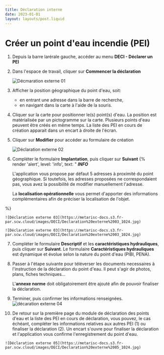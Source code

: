 ```yaml
---
title: Déclaration interne
date: 2023-01-01
layout: layouts/post.liquid
---
```


# Créer un point d'eau incendie (PEI)

1. Depuis la barre larérale gauche, accéder au menu **DECI - Déclarer un PEI** 
2. Dans l'espace de travail, cliquer sur **Commencer la déclaration**
  
   ![Décmaration externe 01](https://metarisc-docs.s3.fr-par.scw.cloud/images/DECI/Declaration%20externe%2001_1024.jpg)
   
3. Afficher la position géographique du point d'eau, soit:
   -    en entrant une adresse dans la barre de recherche,
   -    en navigant dans la carte à l'aide de la souris.
  

4. Cliquer sur la carte pour positionner le(s) point(s) d'eau. La position est matérialisée par un pictogramme sur la carte. Plusieurs points d'eau peuvent être créés en même temps. La liste des PEI en cours de création apparait dans un encart à droite de l'écran.

5. Cliquer sur **Modifier** pour accéder au formulaire de création

    ![Déclaration externe 02](https://metarisc-docs.s3.fr-par.scw.cloud/images/DECI/Declaration%20externe%2002_1024.jpg)


6. Compléter le formulaire **Implantation**, puis cliquer sur **Suivant**
{%
    render 'alert',
    level: 'info',
    text: "
    **_INFO_**

    L'application vous propose par défaut 5 adresses à proximité du point géographique. Si toutefois, les adresses proposées ne correspondaient pas, vous avez la possibilité de modifier manuellement l'adresse.

    La **localisation opérationnelle** vous permet d'apporter des informations complémentaires afin de préciser la localisation de l'objet.

%}

    ![Déclaration externe 03](https://metarisc-docs.s3.fr-par.scw.cloud/images/DECI/Declaration%20externe%2003_1024.jpg)

    ![Déclaration externe 03](https://metarisc-docs.s3.fr-par.scw.cloud/images/DECI/Declaration%20externe%2003_1024.jpg)


7. Compléter le formulaire **Descriptif** et les **caractéristiques hydrauliques**, puis cliquer sur **Suivant**.
    Le formulaire **Caractéristiques hydrauliques** est dynamique et évolue selon la nature du point d'eau (PIBI, PENA).

8.  Passer à l'étape suivante pour téléverser les documents necessaires à l'instruction de la déclaration du point d'eau. Il peut s'agir de photos, plans, fiches techniques... 
    
    L'**annexe norme** doit obligatoirement être ajouté afin de pouvoir finaliser la déclaration. 

9.  Terminer, puis confirmer les informations renseignées.    
    ![décaration externe 04](https://metarisc-docs.s3.fr-par.scw.cloud/images/DECI/Declaration%20externe%2004_1024.jpg)

10.  De retour sur la première page du module de déclaration des points d'eau et la liste des PEI en cours de déclaration, vous pouvez, le cas échéant, compléter les informations relatives aux autres PEI (1) ou finaliser la déclaration (2). Un encart s'ouvre pour finaliser la déclaration et l'application vous confirme l'enregistrement du point d'eau.

    ![Déclaration externe 05](https://metarisc-docs.s3.fr-par.scw.cloud/images/DECI/Declaration%20externe%2005_1024.jpg)


